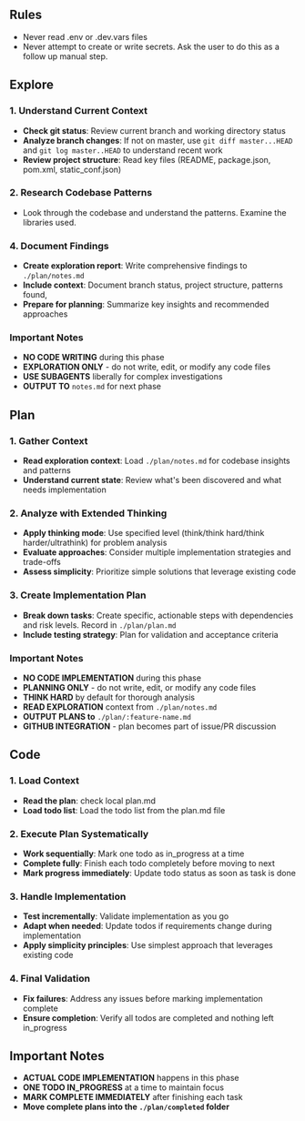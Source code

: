 ## Rules
- Never read .env or .dev.vars files
- Never attempt to create or write secrets. Ask the user to do this as a follow up manual step.

## Explore

### 1. Understand Current Context
- **Check git status**: Review current branch and working directory status
- **Analyze branch changes**: If not on master, use `git diff master...HEAD` and `git log master..HEAD` to understand recent work
- **Review project structure**: Read key files (README, package.json, pom.xml, static_conf.json)

### 2. Research Codebase Patterns
- Look through the codebase and understand the patterns. Examine the libraries used.


### 4. Document Findings
- **Create exploration report**: Write comprehensive findings to `./plan/notes.md`
- **Include context**: Document branch status, project structure, patterns found, 
- **Prepare for planning**: Summarize key insights and recommended approaches

### Important Notes
- **NO CODE WRITING** during this phase
- **EXPLORATION ONLY** - do not write, edit, or modify any code files
- **USE SUBAGENTS** liberally for complex investigations
- **OUTPUT TO** `notes.md` for next phase

## Plan

### 1. Gather Context
- **Read exploration context**: Load `./plan/notes.md` for codebase insights and patterns
- **Understand current state**: Review what's been discovered and what needs implementation

### 2. Analyze with Extended Thinking
- **Apply thinking mode**: Use specified level (think/think hard/think harder/ultrathink) for problem analysis
- **Evaluate approaches**: Consider multiple implementation strategies and trade-offs
- **Assess simplicity**: Prioritize simple solutions that leverage existing code

### 3. Create Implementation Plan
- **Break down tasks**: Create specific, actionable steps with dependencies and risk levels. Record in `./plan/plan.md`
- **Include testing strategy**: Plan for validation and acceptance criteria

### Important Notes
- **NO CODE IMPLEMENTATION** during this phase
- **PLANNING ONLY** - do not write, edit, or modify any code files
- **THINK HARD** by default for thorough analysis
- **READ EXPLORATION** context from `./plan/notes.md`
- **OUTPUT PLANS to** `./plan/:feature-name.md`
- **GITHUB INTEGRATION** - plan becomes part of issue/PR discussion

## Code

### 1. Load Context
- **Read the plan**: check local plan.md
- **Load todo list**: Load the todo list from the plan.md file

### 2. Execute Plan Systematically
- **Work sequentially**: Mark one todo as in_progress at a time
- **Complete fully**: Finish each todo completely before moving to next
- **Mark progress immediately**: Update todo status as soon as task is done

### 3. Handle Implementation
- **Test incrementally**: Validate implementation as you go
- **Adapt when needed**: Update todos if requirements change during implementation
- **Apply simplicity principles**: Use simplest approach that leverages existing code

### 4. Final Validation
- **Fix failures**: Address any issues before marking implementation complete
- **Ensure completion**: Verify all todos are completed and nothing left in_progress

## Important Notes
- **ACTUAL CODE IMPLEMENTATION** happens in this phase
- **ONE TODO IN_PROGRESS** at a time to maintain focus
- **MARK COMPLETE IMMEDIATELY** after finishing each task
- **Move complete plans into the `./plan/completed` folder**